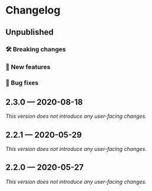 # Changelog

## Unpublished

### 🛠 Breaking changes

### 🎉 New features

### 🐛 Bug fixes

## 2.3.0 — 2020-08-18

_This version does not introduce any user-facing changes._

## 2.2.1 — 2020-05-29

*This version does not introduce any user-facing changes.*

## 2.2.0 — 2020-05-27

*This version does not introduce any user-facing changes.*
